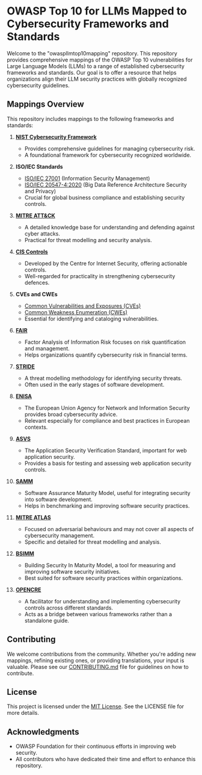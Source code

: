 # OWASP Top 10 for LLMs Mapped to Cybersecurity Frameworks and Standards

Welcome to the "owaspllmtop10mapping" repository. This repository provides comprehensive mappings of the OWASP Top 10 vulnerabilities for Large Language Models (LLMs) to a range of established cybersecurity frameworks and standards. Our goal is to offer a resource that helps organizations align their LLM security practices with globally recognized cybersecurity guidelines.

## Mappings Overview

This repository includes mappings to the following frameworks and standards:

1. **[NIST Cybersecurity Framework](https://www.nist.gov/cyberframework)**
   - Provides comprehensive guidelines for managing cybersecurity risk.
   - A foundational framework for cybersecurity recognized worldwide.

2. **ISO/IEC Standards**
   - [ISO/IEC 27001](https://www.iso.org/standard/54534.html) (Information Security Management)
   - [ISO/IEC 20547-4:2020](https://www.iso.org/standard/74438.html) (Big Data Reference Architecture Security and Privacy)
   - Crucial for global business compliance and establishing security controls.

3. **[MITRE ATT&CK](https://attack.mitre.org/)**
   - A detailed knowledge base for understanding and defending against cyber attacks.
   - Practical for threat modelling and security analysis.

4. **[CIS Controls](https://www.cisecurity.org/controls/)**
   - Developed by the Centre for Internet Security, offering actionable controls.
   - Well-regarded for practicality in strengthening cybersecurity defences.

5. **CVEs and CWEs**
   - [Common Vulnerabilities and Exposures (CVEs)](https://cve.mitre.org/)
   - [Common Weakness Enumeration (CWEs)](https://cwe.mitre.org/)
   - Essential for identifying and cataloging vulnerabilities.

6. **[FAIR](https://www.fairinstitute.org/what-is-fair)**
   - Factor Analysis of Information Risk focuses on risk quantification and management.
   - Helps organizations quantify cybersecurity risk in financial terms.

7. **[STRIDE](https://en.wikipedia.org/wiki/STRIDE_(security))**
   - A threat modelling methodology for identifying security threats.
   - Often used in the early stages of software development.

8. **[ENISA](https://www.enisa.europa.eu/)**
   - The European Union Agency for Network and Information Security provides broad cybersecurity advice.
   - Relevant especially for compliance and best practices in European contexts.

9. **[ASVS](https://owasp.org/www-project-application-security-verification-standard/)**
   - The Application Security Verification Standard, important for web application security.
   - Provides a basis for testing and assessing web application security controls.

10. **[SAMM](https://owaspsamm.org/model/)**
    - Software Assurance Maturity Model, useful for integrating security into software development.
    - Helps in benchmarking and improving software security practices.

11. **[MITRE ATLAS](https://atlas.mitre.org/)**
    - Focused on adversarial behaviours and may not cover all aspects of cybersecurity management.
    - Specific and detailed for threat modelling and analysis.

12. **[BSIMM](https://www.bsimm.com/)**
    - Building Security In Maturity Model, a tool for measuring and improving software security initiatives.
    - Best suited for software security practices within organizations.

13. **[OPENCRE](https://www.opencre.org/)**
    - A facilitator for understanding and implementing cybersecurity controls across different standards.
    - Acts as a bridge between various frameworks rather than a standalone guide.

## Contributing

We welcome contributions from the community. Whether you're adding new mappings, refining existing ones, or providing translations, your input is valuable. Please see our [CONTRIBUTING.md](/CONTRIBUTING.md) file for guidelines on how to contribute.

## License

This project is licensed under the [MIT License](/LICENSE). See the LICENSE file for more details.

## Acknowledgments

- OWASP Foundation for their continuous efforts in improving web security.
- All contributors who have dedicated their time and effort to enhance this repository.
